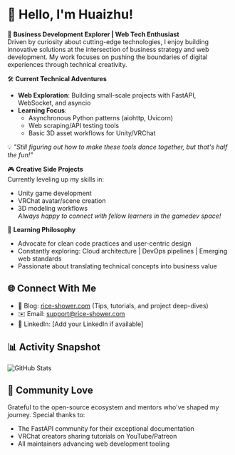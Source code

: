 # 👋 Hello, I'm Huaizhu!

🚀 **Business Development Explorer | Web Tech Enthusiast**  
Driven by curiosity about cutting-edge technologies, I enjoy building innovative solutions at the intersection of business strategy and web development. My work focuses on pushing the boundaries of digital experiences through technical creativity.

🛠 **Current Technical Adventures**  
- **Web Exploration**: Building small-scale projects with FastAPI, WebSocket, and asyncio  
- **Learning Focus**:  
  - Asynchronous Python patterns (aiohttp, Uvicorn)  
  - Web scraping/API testing tools  
  - Basic 3D asset workflows for Unity/VRChat  

💡 _"Still figuring out how to make these tools dance together, but that's half the fun!"_

🎮 **Creative Side Projects**  
Currently leveling up my skills in:  
- Unity game development  
- VRChat avatar/scene creation  
- 3D modeling workflows  
*Always happy to connect with fellow learners in the gamedev space!*

🧠 **Learning Philosophy**  
- Advocate for clean code practices and user-centric design  
- Constantly exploring: Cloud architecture | DevOps pipelines | Emerging web standards  
- Passionate about translating technical concepts into business value

## 🌐 Connect With Me
- 📖 Blog: [rice-shower.com](https://rice-shower.com) (Tips, tutorials, and project deep-dives)  
- ✉️ Email: support@rice-shower.com  
- 🔗 LinkedIn: [Add your LinkedIn if available]  

## 📊 Activity Snapshot
![GitHub Stats](https://github-readme-stats.vercel.app/api?username=riceshowerX&show_icons=true&theme=transparent)

## 🙌 Community Love
Grateful to the open-source ecosystem and mentors who've shaped my journey. Special thanks to:  
- The FastAPI community for their exceptional documentation  
- VRChat creators sharing tutorials on YouTube/Patreon  
- All maintainers advancing web development tooling
